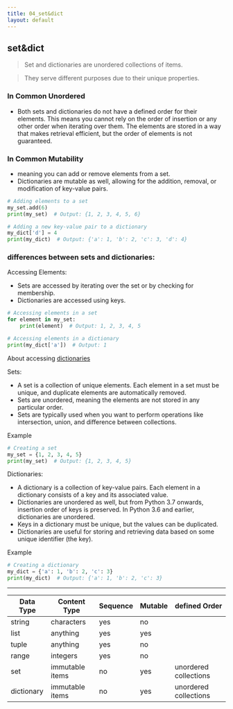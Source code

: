 ```yaml
---
title: 04_set&dict
layout: default
---
```


## set&dict

> Set and dictionaries are unordered collections of items.

> They serve different purposes due to their unique properties.

### In Common Unordered

- Both sets and dictionaries do not have a defined order for their elements. This means you cannot rely on the order of insertion or any other order when iterating over them. The elements are stored in a way that makes retrieval efficient, but the order of elements is not guaranteed.

### In Common Mutability

- meaning you can add or remove elements from a set.
- Dictionaries are mutable as well, allowing for the addition, removal, or modification of key-value pairs.

```python
# Adding elements to a set
my_set.add(6)
print(my_set)  # Output: {1, 2, 3, 4, 5, 6}

# Adding a new key-value pair to a dictionary
my_dict['d'] = 4
print(my_dict)  # Output: {'a': 1, 'b': 2, 'c': 3, 'd': 4}
```

### differences between sets and dictionaries:

Accessing Elements:
- Sets are accessed by iterating over the set or by checking for membership.
- Dictionaries are accessed using keys.

```python
# Accessing elements in a set
for element in my_set:
    print(element)  # Output: 1, 2, 3, 4, 5

# Accessing elements in a dictionary
print(my_dict['a'])  # Output: 1
```

About accessing [dictionaries]()

Sets: 

- A set is a collection of unique elements. Each element in a set must be unique, and duplicate elements are automatically removed. 
- Sets are unordered, meaning the elements are not stored in any particular order.
- Sets are typically used when you want to perform operations like intersection, union, and difference between collections.

Example

```python
# Creating a set
my_set = {1, 2, 3, 4, 5}
print(my_set)  # Output: {1, 2, 3, 4, 5}
```

Dictionaries: 

- A dictionary is a collection of key-value pairs. Each element in a dictionary consists of a key and its associated value. 
- Dictionaries are unordered as well, but from Python 3.7 onwards, insertion order of keys is preserved. In Python 3.6 and earlier, dictionaries are unordered.
- Keys in a dictionary must be unique, but the values can be duplicated. 
- Dictionaries are useful for storing and retrieving data based on some unique identifier (the key).

Example

```python
# Creating a dictionary
my_dict = {'a': 1, 'b': 2, 'c': 3}
print(my_dict)  # Output: {'a': 1, 'b': 2, 'c': 3}
```

---

| Data Type  | Content Type  | Sequence  | Mutable  | defined Order  |
|---|---|---|---|---|
| string  | characters  | yes  | no  |  |
| list  | anything  | yes  | yes  |  |
| tuple  | anything  | yes  | no  |  |
| range  | integers  | yes  | no  |  |
| set  | immutable items  | no  | yes  | unordered collections |
| dictionary  | immutable items  | no  | yes  | unordered collections |
